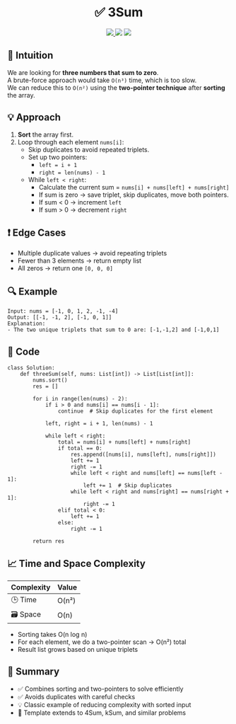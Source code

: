 <h1 align="center">✅ 3Sum</h1>

<p align="center">
  <a href="https://leetcode.com/problems/3sum/">
    <img src="https://img.shields.io/badge/LeetCode-3Sum-brightgreen?logo=leetcode&style=flat-square" />
  </a>
  <img src="https://img.shields.io/badge/Difficulty-Medium-yellow?style=flat-square" />
  <img src="https://img.shields.io/badge/Category-Two%20Pointers%2C%20Sorting%2C%20Array-blueviolet?style=flat-square" />
</p>


## 🧠 Intuition

We are looking for **three numbers that sum to zero**.  
A brute-force approach would take `O(n³)` time, which is too slow.  
We can reduce this to `O(n²)` using the **two-pointer technique** after **sorting** the array.


## 💡 Approach

1. **Sort** the array first.
2. Loop through each element `nums[i]`:
   - Skip duplicates to avoid repeated triplets.
   - Set up two pointers:
     - `left = i + 1`
     - `right = len(nums) - 1`
   - While `left < right`:
     - Calculate the current sum = `nums[i] + nums[left] + nums[right]`
     - If sum is zero → save triplet, skip duplicates, move both pointers.
     - If sum < 0 → increment `left`
     - If sum > 0 → decrement `right`


## ❗ Edge Cases

- Multiple duplicate values → avoid repeating triplets
- Fewer than 3 elements → return empty list
- All zeros → return one `[0, 0, 0]`


## 🔍 Example

```
Input: nums = [-1, 0, 1, 2, -1, -4]
Output: [[-1, -1, 2], [-1, 0, 1]]
Explanation:
- The two unique triplets that sum to 0 are: [-1,-1,2] and [-1,0,1]
```

## 🧾 Code

```
class Solution:
    def threeSum(self, nums: List[int]) -> List[List[int]]:
        nums.sort()
        res = []

        for i in range(len(nums) - 2):
            if i > 0 and nums[i] == nums[i - 1]:
                continue  # Skip duplicates for the first element

            left, right = i + 1, len(nums) - 1

            while left < right:
                total = nums[i] + nums[left] + nums[right]
                if total == 0:
                    res.append([nums[i], nums[left], nums[right]])
                    left += 1
                    right -= 1
                    while left < right and nums[left] == nums[left - 1]:
                        left += 1  # Skip duplicates
                    while left < right and nums[right] == nums[right + 1]:
                        right -= 1
                elif total < 0:
                    left += 1
                else:
                    right -= 1

        return res
```

## 📈 Time and Space Complexity

| Complexity | Value |
|------------|--------|
| 🕒 Time     | O(n²)   |
| 🗃️ Space    | O(n)   |

- Sorting takes O(n log n)
- For each element, we do a two-pointer scan → O(n²) total
- Result list grows based on unique triplets

## 📌 Summary

- ✅ Combines sorting and two-pointers to solve efficiently
- ✅ Avoids duplicates with careful checks
- 💡 Classic example of reducing complexity with sorted input
- 🔁 Template extends to 4Sum, kSum, and similar problems
